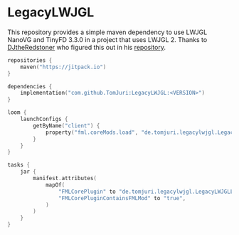 # LegacyLWJGL
This repository provides a simple maven dependency to use LWJGL NanoVG and TinyFD 3.3.0 in a project that uses LWJGL 2.
Thanks to [DJtheRedstoner](https://github.com/DJtheRedstoner) who figured this out in his [repository](https://github.com/DJtheRedstoner/LWJGLTwoPointFive).

```kotlin
repositories {
    maven("https://jitpack.io")
}

dependencies {
    implementation("com.github.TomJuri:LegacyLWJGL:<VERSION>")
}

loom {
    launchConfigs {
        getByName("client") {
            property("fml.coreMods.load", "de.tomjuri.legacylwjgl.LegacyLWJGLLoadingPlugin")
        }
    }
}

tasks {
    jar {
        manifest.attributes(
            mapOf(
                "FMLCorePlugin" to "de.tomjuri.legacylwjgl.LegacyLWJGLLoadingPlugin",
                "FMLCorePluginContainsFMLMod" to "true",
            )
        )
    }
}
```
